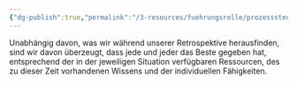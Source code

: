 ```yaml
---
{"dg-publish":true,"permalink":"/3-resources/fuehrungsrolle/prozesssteuerung/kanban/oberstes-gebiet/","created":"2024-06-23T19:46:00.655+02:00","updated":"2024-04-20T08:04:29.792+02:00"}
---
```



Unabhängig davon, was wir während unserer Retrospektive herausfinden, sind wir davon überzeugt, dass jede und jeder das Beste gegeben hat, entsprechend der in der jeweiligen Situation verfügbaren Ressourcen, des zu dieser Zeit vorhandenen Wissens und der individuellen Fähigkeiten.
